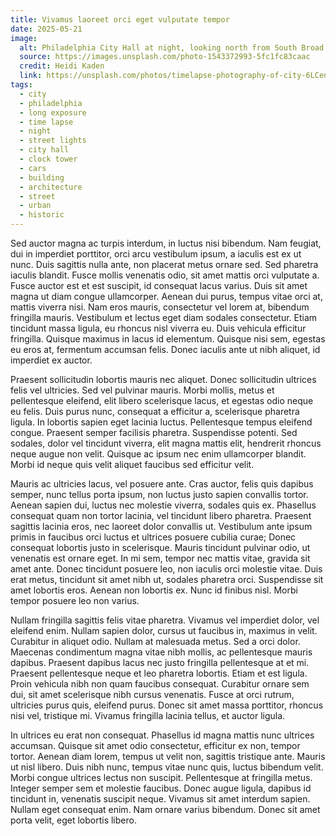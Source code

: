 ```yaml
---
title: Vivamus laoreet orci eget vulputate tempor
date: 2025-05-21
image:
  alt: Philadelphia City Hall at night, looking north from South Broad Street
  source: https://images.unsplash.com/photo-1543372993-5fc1fc83caac
  credit: Heidi Kaden
  link: https://unsplash.com/photos/timelapse-photography-of-city-6LCen1qDcOw
tags:
  - city
  - philadelphia
  - long exposure
  - time lapse
  - night
  - street lights
  - city hall
  - clock tower
  - cars
  - building
  - architecture
  - street
  - urban
  - historic
---
```


Sed auctor magna ac turpis interdum, in luctus nisi bibendum. Nam feugiat, dui in imperdiet porttitor, orci arcu vestibulum ipsum, a iaculis est ex ut nunc. Duis sagittis nulla ante, non placerat metus ornare sed. Sed pharetra iaculis blandit. Fusce mollis venenatis odio, sit amet mattis orci vulputate a. Fusce auctor est et est suscipit, id consequat lacus varius. Duis sit amet magna ut diam congue ullamcorper. Aenean dui purus, tempus vitae orci at, mattis viverra nisi. Nam eros mauris, consectetur vel lorem at, bibendum fringilla mauris. Vestibulum et lectus eget diam sodales consectetur. Etiam tincidunt massa ligula, eu rhoncus nisl viverra eu. Duis vehicula efficitur fringilla. Quisque maximus in lacus id elementum. Quisque nisi sem, egestas eu eros at, fermentum accumsan felis. Donec iaculis ante ut nibh aliquet, id imperdiet ex auctor.

Praesent sollicitudin lobortis mauris nec aliquet. Donec sollicitudin ultrices felis vel ultricies. Sed vel pulvinar mauris. Morbi mollis, metus et pellentesque eleifend, elit libero scelerisque lacus, et egestas odio neque eu felis. Duis purus nunc, consequat a efficitur a, scelerisque pharetra ligula. In lobortis sapien eget lacinia luctus. Pellentesque tempus eleifend congue. Praesent semper facilisis pharetra. Suspendisse potenti. Sed sodales, dolor vel tincidunt viverra, elit magna mattis elit, hendrerit rhoncus neque augue non velit. Quisque ac ipsum nec enim ullamcorper blandit. Morbi id neque quis velit aliquet faucibus sed efficitur velit.

Mauris ac ultricies lacus, vel posuere ante. Cras auctor, felis quis dapibus semper, nunc tellus porta ipsum, non luctus justo sapien convallis tortor. Aenean sapien dui, luctus nec molestie viverra, sodales quis ex. Phasellus consequat quam non tortor lacinia, vel tincidunt libero pharetra. Praesent sagittis lacinia eros, nec laoreet dolor convallis ut. Vestibulum ante ipsum primis in faucibus orci luctus et ultrices posuere cubilia curae; Donec consequat lobortis justo in scelerisque. Mauris tincidunt pulvinar odio, ut venenatis est ornare eget. In mi sem, tempor nec mattis vitae, gravida sit amet ante. Donec tincidunt posuere leo, non iaculis orci molestie vitae. Duis erat metus, tincidunt sit amet nibh ut, sodales pharetra orci. Suspendisse sit amet lobortis eros. Aenean non lobortis ex. Nunc id finibus nisl. Morbi tempor posuere leo non varius.

Nullam fringilla sagittis felis vitae pharetra. Vivamus vel imperdiet dolor, vel eleifend enim. Nullam sapien dolor, cursus ut faucibus in, maximus in velit. Curabitur in aliquet odio. Nullam at malesuada metus. Sed a orci dolor. Maecenas condimentum magna vitae nibh mollis, ac pellentesque mauris dapibus. Praesent dapibus lacus nec justo fringilla pellentesque at et mi. Praesent pellentesque neque et leo pharetra lobortis. Etiam et est ligula. Proin vehicula nibh non quam faucibus consequat. Curabitur ornare sem dui, sit amet scelerisque nibh cursus venenatis. Fusce at orci rutrum, ultricies purus quis, eleifend purus. Donec sit amet massa porttitor, rhoncus nisi vel, tristique mi. Vivamus fringilla lacinia tellus, et auctor ligula.

In ultrices eu erat non consequat. Phasellus id magna mattis nunc ultrices accumsan. Quisque sit amet odio consectetur, efficitur ex non, tempor tortor. Aenean diam lorem, tempus ut velit non, sagittis tristique ante. Mauris ut nisl libero. Duis nibh nunc, tempus vitae nunc quis, luctus bibendum velit. Morbi congue ultrices lectus non suscipit. Pellentesque at fringilla metus. Integer semper sem et molestie faucibus. Donec augue ligula, dapibus id tincidunt in, venenatis suscipit neque. Vivamus sit amet interdum sapien. Nullam eget consequat enim. Nam ornare varius bibendum. Donec sit amet porta velit, eget lobortis libero.

